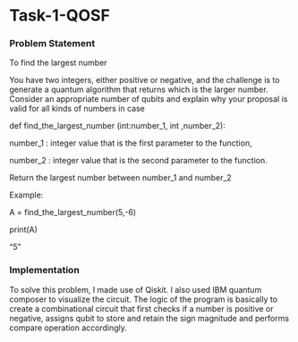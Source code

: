 # Task-1-QOSF

### Problem Statement

To find the largest number

You have two integers, either positive or negative, and the challenge is to generate a quantum algorithm that returns which is the larger number. Consider an appropriate number of qubits and explain why your proposal is valid for all kinds of numbers in case 


def find_the_largest_number (int:number_1, int ,number_2):

   number_1 : integer value that is the first parameter to the function,
   
   number_2 : integer value that is the second parameter to the function.
   
   Return the largest number between number_1 and number_2


Example:

A = find_the_largest_number(5,-6)

print(A)

“5”

### Implementation

To solve this problem, I made use of Qiskit. I also used IBM quantum composer to visualize the circuit. The logic of the program is basically to create a combinational  circuit that first checks if a number is positive or negative, assigns qubit to store and retain the sign magnitude and performs compare operation accordingly. 



